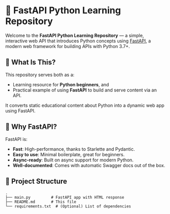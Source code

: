 # 🚀 FastAPI Python Learning Repository

Welcome to the **FastAPI Python Learning Repository** — a simple, interactive web API that introduces Python concepts using [FastAPI](https://fastapi.tiangolo.com/), a modern web framework for building APIs with Python 3.7+.

## 🔧 What Is This?

This repository serves both as a:

- Learning resource for **Python beginners**, and
- Practical example of using **FastAPI** to build and serve content via an API.

It converts static educational content about Python into a dynamic web app using FastAPI.

## 🧠 Why FastAPI?

FastAPI is:
- **Fast**: High-performance, thanks to Starlette and Pydantic.
- **Easy to use**: Minimal boilerplate, great for beginners.
- **Async-ready**: Built on async support for modern Python.
- **Well-documented**: Comes with automatic Swagger docs out of the box.

## 📁 Project Structure

```
.
├── main.py         # FastAPI app with HTML response
├── README.md       # This file
└── requirements.txt  # (Optional) List of dependencies
```

